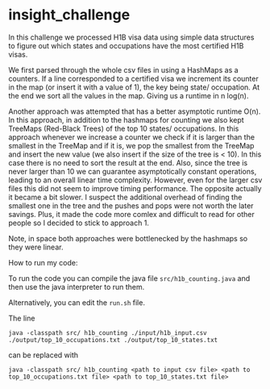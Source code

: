 # insight_challenge
In this challenge we processed H1B visa data using simple data structures to figure out which states and occupations have 
the most certified H1B visas.

We first parsed through the whole csv files in using a HashMaps as a counters. If a line corresponded to a certified visa we increment its counter in the map (or insert it with a value of 1), the key being state/ occupation. At the end we sort all the values in the map. Giving us a runtime in n log(n). 

Another approach was attempted that has a better asymptotic runtime O(n). In this approach, in addition to the hashmaps for counting we also kept TreeMaps (Red-Black Trees) of the top 10 states/ occupations. In this approach whenever we increase a counter we check if it is larger than the smallest in the TreeMap and if it is, we pop the smallest from the TreeMap and insert the new value (we also insert if the size of the tree is < 10). In this case there is no need to sort the result at the end. Also, since the tree is never larger than 10 we can guarantee asymptotically constant operations, leading to an overall linear time complexity. However, even for the larger csv files this did not seem to improve timing performance. The opposite actually it became a bit slower. I suspect the additional overhead of finding the smallest one in the tree and the pushes and pops were not worth the later savings. Plus, it made the code more comlex and difficult to read for other people so I decided to stick to approach 1.

Note, in space both approaches were bottlenecked by the hashmaps so they were linear.


How to run my code:

To run the code you can compile the java file `src/h1b_counting.java` and then use the java interpreter to run them.

Alternatively, you can edit the `run.sh` file.

The line 
```
java -classpath src/ h1b_counting ./input/h1b_input.csv ./output/top_10_occupations.txt ./output/top_10_states.txt
```

can be replaced with

```
java -classpath src/ h1b_counting <path to input csv file> <path to top_10_occupations.txt file> <path to top_10_states.txt file>
```


